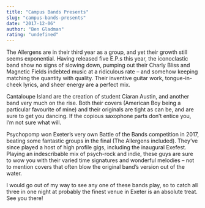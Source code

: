 ```yaml
---
title: "Campus Bands Presents"
slug: "campus-bands-presents"
date: "2017-12-06"
author: "Ben Gladman"
rating: "undefined"
---
```


The Allergens are in their third year as a group, and yet their growth still seems exponential. Having released five E.P.s this year, the iconoclastic band show no signs of slowing down, pumping out their Charly Bliss and Magnetic Fields indebted music at a ridiculous rate – and somehow keeping matching the quantity with quality. Their inventive guitar work, tongue-in-cheek lyrics, and sheer energy are a perfect mix.

Cantaloupe Island are the creation of student Ciaran Austin, and another band very much on the rise. Both their covers (American Boy being a particular favourite of mine) and their originals are tight as can be, and are sure to get you dancing. If the copious saxophone parts don’t entice you, I’m not sure what will.

Psychopomp won Exeter’s very own Battle of the Bands competition in 2017, beating some fantastic groups in the final (The Allergens included). They’ve since played a host of high profile gigs, including the inaugural Exefest. Playing an indescribable mix of psych-rock and indie, these guys are sure to wow you with their varied time signatures and wonderful melodies – not to mention covers that often blow the original band’s version out of the water.

I would go out of my way to see any one of these bands play, so to catch all three in one night at probably the finest venue in Exeter is an absolute treat. See you there!
